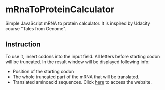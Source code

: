 # mRnaToProteinCalculator
Simple JavaScript mRNA to protein calculator.
It is inspired by Udacity course "Tales from Genome".
## Instruction
To use it, insert codons into the input field.
All letters before starting codon will be truncated.
In the result window will be displayed following info:
- Position of the starting codon
- The whole truncated part of the mRNA that will be translated.
- Translated aminoacid sequences.
Click [here](https://wojciechk.sgedu.site/RNAcalc/RNAcalc.html) to access the website.
